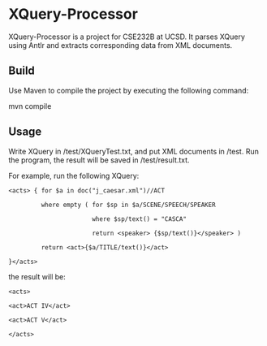 # XQuery-Processor
XQuery-Processor is a project for CSE232B at UCSD. It parses XQuery using Antlr and extracts corresponding data from XML documents.

## Build
Use Maven to compile the project by executing the following command:

mvn compile

## Usage
Write XQuery in /test/XQueryTest.txt, and put XML documents in /test. Run the program, the result will be saved in /test/result.txt.

For example, run the following XQuery:

```
<acts> { for $a in doc("j_caesar.xml")//ACT

         where empty ( for $sp in $a/SCENE/SPEECH/SPEAKER
           
                       where $sp/text() = "CASCA" 
                            
                       return <speaker> {$sp/text()}</speaker> )
                            
         return <act>{$a/TITLE/text()}</act>
           
}</acts>
```

the result will be:

`<acts>`

    <act>ACT IV</act>
  
    <act>ACT V</act>
  
`</acts>`
